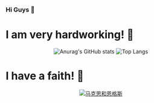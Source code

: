 ### Hi Guys 👋

# I am very hardworking! :muscle:

<p align="center">
  <img src="https://github-readme-stats.vercel.app/api?username=DiodeCN&show_icons=true&theme=transparent" alt="Anurag's GitHub stats" />
  <img src="https://github-readme-stats.vercel.app/api/top-langs/?username=DiodeCN&layout=compact&theme=transparent" alt="Top Langs" />
</p>

# I have a faith! :pray:

<p align="center">
  <a href="https://src.diodecn.cn/Marx_and_Engels.jpg" title="马克思和恩格斯">
    <img src="https://src.diodecn.cn/Marx_and_Engels.jpg" alt="马克思和恩格斯" title="马克思和恩格斯" />
  </a>
  <br>
</p>



